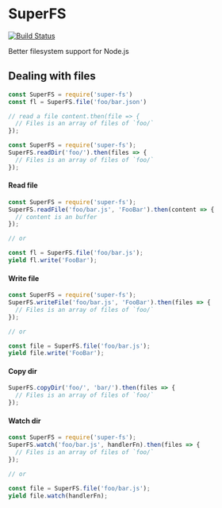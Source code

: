 SuperFS
=======

[![Build Status](https://travis-ci.org/Andifeind/superfs.svg?branch=master)](https://travis-ci.org/Andifeind/superfs)

Better filesystem support for Node.js

## Dealing with files


```js
const SuperFS = require('super-fs')
const fl = SuperFS.file('foo/bar.json')

// read a file content.then(file => {
  // Files is an array of files of `foo/`
});
```

```js
const SuperFS = require('super-fs');
SuperFS.readDir('foo/').then(files => {
  // Files is an array of files of `foo/`
});
```

#### Read file
```js
const SuperFS = require('super-fs');
SuperFS.readFile('foo/bar.js', 'FooBar').then(content => {
  // content is an buffer
});

// or

const fl = SuperFS.file('foo/bar.js');
yield fl.write('FooBar');
```

#### Write file
```js
const SuperFS = require('super-fs');
SuperFS.writeFile('foo/bar.js', 'FooBar').then(files => {
  // Files is an array of files of `foo/`
});

// or

const file = SuperFS.file('foo/bar.js');
yield file.write('FooBar');
```

#### Copy dir

```js
SuperFS.copyDir('foo/', 'bar/').then(files => {
  // Files is an array of files of `foo/`
});
```

#### Watch dir

```js
const SuperFS = require('super-fs');
SuperFS.watch('foo/bar.js', handlerFn).then(files => {
  // Files is an array of files of `foo/`
});

// or

const file = SuperFS.file('foo/bar.js');
yield file.watch(handlerFn);

```
